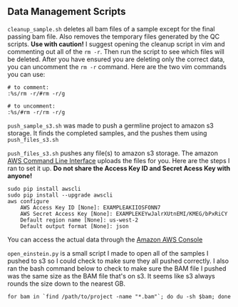## Data Management Scripts
`cleanup_sample.sh` deletes all bam files of a sample except for the final passing bam file. 
Also removes the temporary files generated by the QC scripts. **Use with caution!** 
I suggest opening the cleanup script in vim and commenting out all of the `rm -r`.
Then run the script to see which files will be deleted.
After you have ensured you are deleting only the correct data, you can uncomment the `rm -r` command.
Here are the two vim commands you can use:

```vim
# to comment:
:%s/rm -r/#rm -r/g

# to uncomment:
:%s/#rm -r/rm -r/g
```

`push_sample_s3.sh` was made to push a germline project to amazon s3 storage. 
It finds the completed samples, and the pushes them using `push_files_s3.sh`

`push_files_s3.sh` pushes any file(s) to amazon s3 storage. 
The amazon [AWS Command Line Interface](http://docs.aws.amazon.com/cli/latest/userguide/cli-chap-welcome.html)
uploads the files for you. Here are the steps I ran to set it up. **Do not share the Access Key ID and Secret Acess Key with anyone!**

	sudo pip install awscli
	sudo pip install --upgrade awscli
	aws configure
		AWS Access Key ID [None]: EXAMPLEAKIIOSFONN7
		AWS Secret Access Key [None]: EXAMPLEKEYwJalrXUtnEMI/KMEG/bPxRiCY
		Default region name [None]: us-west-2
		Default output format [None]: json

You can access the actual data through the [Amazon AWS Console](https://console.aws.amazon.com/s3/home?region=us-west-2#)

`open_einstein.py` is a small script I made to open all of the samples I pushed to s3 so I could check to make sure
they all pushed correctly. I also ran the bash command below to check to make sure the BAM file I pushed was the same 
size as the BAM file that's on s3. It seems like s3 always rounds the size down to the nearest GB.

	for bam in `find /path/to/project -name "*.bam"`; do du -sh $bam; done

